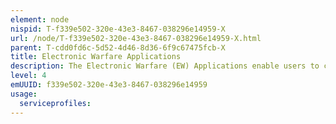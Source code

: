 ```yaml
---
element: node
nispid: T-f339e502-320e-43e3-8467-038296e14959-X
url: /node/T-f339e502-320e-43e3-8467-038296e14959-X.html
parent: T-cdd0fd6c-5d52-4d46-8d36-6f9c67475fcb-X
title: Electronic Warfare Applications
description: The Electronic Warfare (EW) Applications enable users to collect, process, present and distribute information that supports the major functions of Electronic Warfare operations. Electronic Warfare is the set of military activities that are conducted by designated forces to exploit the electromagnetic spectrum by interception and identification of emissions, by preventing hostile use of the spectrum, and by actions to ensure its effective use by friendly forces in support of operations. Electronic Warfare Applications will be used to plan, coordinate, and monitor Electronic Support Measures (ESM), Electronic Countermeasures (ECM), and Electronic Protection Measures (EPM). These applications will be used by the Joint Electronic Warfare Centre staff and Electronic Warfare staff at joint and component command levels.
level: 4
emUUID: f339e502-320e-43e3-8467-038296e14959
usage:
  serviceprofiles:
---
```

